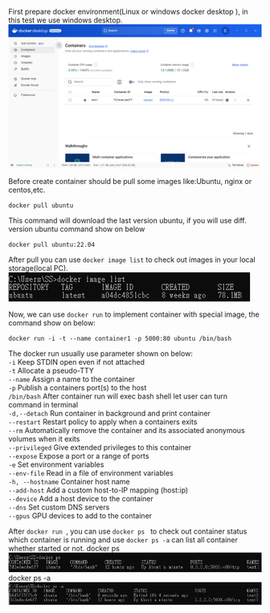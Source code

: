 First prepare docker environment(Linux or windows docker desktop ), in this test we use windows desktop.<br>
![windows docker GUI](./image/windows_docker_GUI.png)<br>

Before create container should be pull some images like:Ubuntu, nginx or centos,etc. <br>
```
docker pull ubuntu
``` 

This command will download the last version ubuntu, if you will use diff. version ubuntu command show on below<br>

```
docker pull ubuntu:22.04
```
After pull you can use  `docker image list` to check out images in your local storage(local PC).
![docker image list](./image/docker_image_list.png)

Now, we can use `docker run` to implement container with special image, the command show on below:
```
docker run -i -t --name container1 -p 5000:80 ubuntu /bin/bash
```
The docker run usually use parameter shown on below:<br>
`-i` Keep STDIN open even if not attached <br> 
`-t` Allocate a pseudo-TTY <br>
`--name` Assign a name to the container <br>
`-p` Publish a containers port(s) to the host <br>
`/bin/bash` After container run will exec bash shell let user can turn command in terminal <br>
`-d,--detach` Run container in background and print container  <br>
`--restart` Restart policy to apply when a containers exits <br>
`--rm` Automatically remove the container and its associated anonymous volumes when it exits<br>
`--privileged` Give extended privileges to this container<br>
`--expose` Expose a port or a range of ports<br>
`-e` Set environment variables<br>
`--env-file` Read in a file of environment variables<br>
`-h, --hostname` Container host name<br>
`--add-host` Add a custom host-to-IP mapping (host:ip) <br>
`--device` Add a host device to the container<br>
`--dns` Set custom DNS servers <br>
`--gpus` GPU devices to add to the container <br>

After `docker run `, you can use `docker ps ` to check out container status which container is running and use `docker ps -a` can list all container whether started or not.
docker ps <br>
![docker_ps](./image/docker_ps.png)
docker ps -a <br>
![docker_ps_a](./image/docker_ps_a.png)

